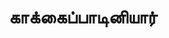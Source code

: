 ---
layout: tagpage
title: "காக்கைப்பாடினியார்"
tag: காக்கைப்பாடினியார்
description: "காக்கைப்பாடினியார் தொடர்புடைய நூல்கள்/கட்டுரைகள்"
robots: noindex
---